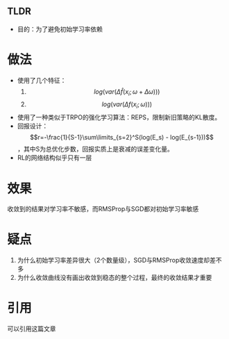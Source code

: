 ## TLDR

- 目的：为了避免初始学习率依赖

# 做法

- 使用了几个特征：
  1. $$log(var(\Delta\hat f (x_i; \omega + \Delta \omega)))$$
  2. $$log(var(\Delta f (x_i; \omega)))$$
- 使用了一种类似于TRPO的强化学习算法：REPS，限制新旧策略的KL散度。
- 回报设计：$$r=-\frac{1}{S-1}\sum\limits_{s=2}^S(log(E_s) - log(E_{s-1}))$$，其中S为总优化步数，回报实质上是衰减的误差变化量。
- RL的网络结构似乎只有一层

# 效果

收敛到的结果对学习率不敏感，而RMSProp与SGD都对初始学习率敏感

# 疑点

1. 为什么初始学习率差异很大（2个数量级），SGD与RMSProp收敛速度却差不多
2. 为什么收敛曲线没有画出收敛到稳态的整个过程，最终的收敛结果才重要

# 引用

可以引用这篇文章